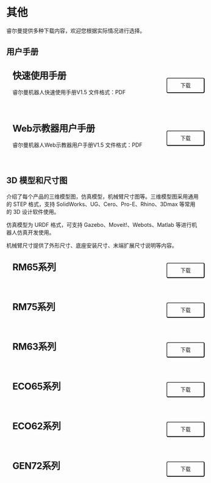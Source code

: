 # 其他

睿尔曼提供多种下载内容，欢迎您根据实际情况进行选择。

## 用户手册

<div class="wrap">
    <div class="d-flex">
        <div class="wrap-item1">
            <h2>快速使用手册</h2>
            <p>睿尔曼机器人快速使用手册V1.5  文件格式：PDF</p>
        </div>
        <div class="wrap-item2">
            <button class="btnStyle" @click="handleDownload(0)">下载</button>
        </div>
    </div>
    
</div>
<div class="wrap">
<div class="d-flex">
        <div class="wrap-item1">
            <h2>Web示教器用户手册</h2>
            <p>睿尔曼机器人Web示教器用户手册V1.5  文件格式：PDF</p>
        </div>
        <div class="wrap-item2">
            <button class="btnStyle" @click="handleDownload(0)">下载</button>
        </div>
    </div>
    </div>

## 3D 模型和尺寸图

<p>
介绍了每个产品的三维模型图，仿真模型，机械臂尺寸图等。三维模型图采用通用的 STEP 格式，支持 SolidWorks、UG、Cero、Pro-E、Rhino、3Dmax 等常用的 3D 设计软件使用。
</p>
<p>
仿真模型为 URDF 格式，可支持 Gazebo、Moveit!、Webots、Matlab 等进行机器人仿真开发使用。
</p>
<p>
机械臂尺寸提供了外形尺寸、底座安装尺寸、末端扩展尺寸说明等内容。
</p>

<div class="wrap">
    <div class="d-flex">
        <div class="wrap-item1">
            <h2>RM65系列</h2>
        </div>
        <div class="wrap-item2">
            <button class="btnStyle" @click="handleDownload(0)">下载</button>
        </div>
    </div>
</div>
<div class="wrap">
    <div class="d-flex">
        <div class="wrap-item1">
            <h2>RM75系列</h2>
        </div>
        <div class="wrap-item2">
            <button class="btnStyle" @click="handleDownload(0)">下载</button>
        </div>
    </div>
</div>

<div class="wrap">
    <div class="d-flex">
        <div class="wrap-item1">
            <h2>RM63系列</h2>
        </div>
        <div class="wrap-item2">
            <button class="btnStyle" @click="handleDownload(0)">下载</button>
        </div>
    </div>
</div>

<div class="wrap">
    <div class="d-flex">
        <div class="wrap-item1">
            <h2>ECO65系列</h2>
        </div>
        <div class="wrap-item2">
            <button class="btnStyle" @click="handleDownload(0)">下载</button>
        </div>
    </div>
</div>

<div class="wrap">
    <div class="d-flex">
        <div class="wrap-item1">
            <h2>ECO62系列</h2>
        </div>
        <div class="wrap-item2">
            <button class="btnStyle" @click="handleDownload(0)">下载</button>
        </div>
    </div>
</div>

<div class="wrap">
    <div class="d-flex">
        <div class="wrap-item1">
            <h2>GEN72系列</h2>
        </div>
        <div class="wrap-item2">
            <button class="btnStyle" @click="handleDownload(0)">下载</button>
        </div>
    </div>
</div>

<script setup>
    const handleDownload=()=>{
        window.open('https://www.baidu.com/', '_blank')
    }
</script>

<style>
.wrap{
    position:relative;
    width:100%;
    border-radius: 8px;
    background-color:var(--vp-c-bg);
    margin:16px 0;
    padding:16px 16px 8px;
    font-size: var(--vp-custom-block-font-size);
}
.d-flex{
    display:flex;
    margin-bottom:16px;
}
.wrap-item1{
     width:70%;
}
.wrap-item2{
    width:30%;
    display:flex;
    justify-content: end;
    align-items: center;
}

.wrap h2{
    font-size:24px !important;
    line-height:32px !important;
    letter-spacing: -0.02em !important;
    height:32px !important;
    margin:0 0 16px 0 !important;
    border-top:none !important;
    padding-top:0 !important;
}
.wrap p{
    color:var(--vp-c-text-2) !important;
}
.btnStyle{
    width: 100px;
    height: 40px;
    background: var(--vp-c-brand-1);
    color:var(--vp-c-white);
    border-radius: 4px;
    /* position:absolute;
    right:16px;
    top:50%;
    transform: translateY(-50%); */
}
</style>
